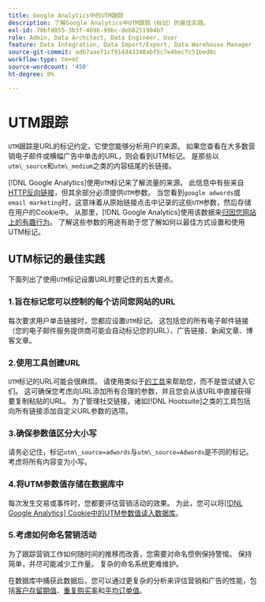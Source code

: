 ```yaml
---
title: Google Analytics中的UTM跟踪
description: 了解Google Analytics中UTM跟踪（标记）的最佳实践。
exl-id: 70bfd855-3b3f-469b-99bc-deb8251904b7
role: Admin, Data Architect, Data Engineer, User
feature: Data Integration, Data Import/Export, Data Warehouse Manager
source-git-commit: adb7aaef1cf914d43348abf5c7e4bec7c51bed0c
workflow-type: tm+mt
source-wordcount: '450'
ht-degree: 0%

---
```


# UTM跟踪

`UTM`跟踪是URL的标记约定，它使您能够分析用户的来源。 如果您查看在大多数营销电子邮件或横幅广告中单击的URL，则会看到UTM标记。 是那些以`utm\_source`和`utm\_medium`之类的内容结尾的长链接。

[!DNL Google Analytics]使用`UTM`标记来了解流量的来源。 此信息中有些来自[HTTP反向链接](https://en.wikipedia.org/wiki/HTTP_referer)，但其余部分必须提供`UTM`参数。 当您看到`google adwords`或`email marketing`时，这意味着从原始链接点击中记录的这些`UTM`参数，然后存储在用户的Cookie中。 从那里，[!DNL Google Analytics]使用该数据来[归因您网站上的有趣行为](../data-analyst/analysis/google-track-user-acq.md)。 了解这些参数的用途有助于您了解如何以最佳方式设置和使用UTM标记。

## UTM标记的最佳实践

下面列出了使用`UTM`标记设置URL时要记住的五大要点。

### 1.旨在标记您可以控制的每个访问您网站的URL

每次要求用户单击链接时，您都应设置`UTM`标记。 这包括您的所有电子邮件链接（您的电子邮件服务提供商可能会自动标记您的URL）、广告链接、新闻文章、博客文章。

### 2.使用工具创建URL

`UTM`标记的URL可能会很麻烦。 请使用类似于[的工具](https://support.google.com/analytics/answer/1033867?hl=en)来帮助您，而不是尝试键入它们。 这可确保您考虑向URL添加所有合理的参数，并且您会从该URL中直接获得要复制粘贴的URL。 为了管理社交链接，诸如[!DNL Hootsuite]之类的工具包括向所有链接添加自定义URL参数的选项。

### 3.确保参数值区分大小写

请务必记住，标记`utm\_source=adwords`与`utm\_source=Adwords`是不同的标记。 考虑将所有内容变为小写。

### 4.将UTM参数值存储在数据库中

每次发生交易或事件时，您都要评估营销活动的效果。 为此，您可以将[[!DNL Google Analytics] Cookie中的UTM参数值读入数据库](../data-analyst/analysis/google-track-user-acq.md)。

### 5.考虑如何命名营销活动

为了跟踪营销工作如何随时间的推移而改善，您需要对命名惯例保持警惕。 保持简单，并尽可能减少工作量。 复杂的命名系统更难维护。

在数据库中捕获此数据后，您可以通过更复杂的分析来评估营销和广告的性能，包括[客户存留期值](../data-analyst/analysis/ess-expected-ltv.md)、[重复购买率](../data-analyst/analysis/repurchase-behavior.md)和[平均订单值](../data-analyst/analysis/basic-analytics.md)。
